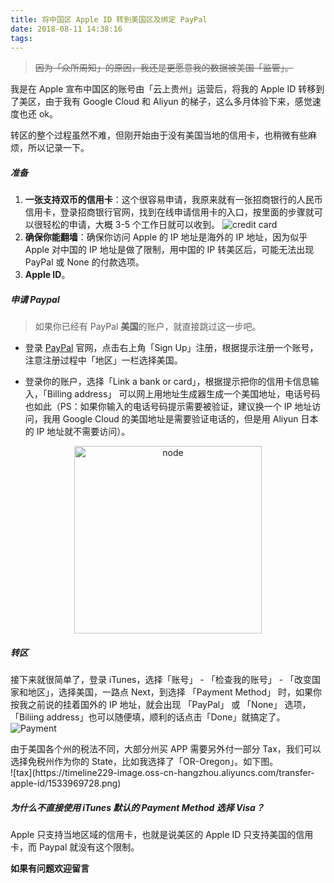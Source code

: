 ```yaml
---
title: 将中国区 Apple ID 转到美国区及绑定 PayPal
date: 2018-08-11 14:38:16
tags:
---
```


> ~~因为「众所周知」的原因，我还是更愿意我的数据被美国「监管」。~~

我是在 Apple 宣布中国区的账号由「云上贵州」运营后，将我的 Apple ID 转移到了美区，由于我有 Google Cloud 和 Aliyun 的梯子，这么多月体验下来，感觉速度也还 ok。

转区的整个过程虽然不难，但刚开始由于没有美国当地的信用卡，也稍微有些麻烦，所以记录一下。

<!--more-->
##### 准备
1. **一张支持双币的信用卡**：这个很容易申请，我原来就有一张招商银行的人民币信用卡，登录招商银行官网，找到在线申请信用卡的入口，按里面的步骤就可以很轻松的申请，大概 3-5 个工作日就可以收到。
    ![credit card](
https://timeline229-image.oss-cn-hangzhou.aliyuncs.com/transfer-apple-id/1533968994.png)
2. **确保你能翻墙**：确保你访问 Apple 的 IP 地址是海外的 IP 地址，因为似乎 Apple 对中国的 IP 地址是做了限制，用中国的 IP 转美区后，可能无法出现 PayPal 或 None 的付款选项。
3. **Apple ID**。

##### 申请 Paypal

 > 如果你已经有 PayPal **美国**的账户，就直接跳过这一步吧。
 
- 登录 [PayPal](https://www.paypal.com/us/home) 官网，点击右上角「Sign Up」注册，根据提示注册一个账号，注意注册过程中「地区」一栏选择美国。

- 登录你的账户，选择「Link a bank or card」，根据提示把你的信用卡信息输入，「Billing address」 可以网上用地址生成器生成一个美国地址，电话号码也如此（PS：如果你输入的电话号码提示需要被验证，建议换一个 IP 地址访问，我用 Google Cloud 的美国地址是需要验证电话的，但是用 Aliyun 日本的 IP 地址就不需要访问）。
<center>
<img src="https://timeline229-image.oss-cn-hangzhou.aliyuncs.com/transfer-apple-id/1533968982.png" width="300" title="node">
</center>


##### 转区
接下来就很简单了，登录 iTunes，选择「账号」 - 「检查我的账号」 - 「改变国家和地区」，选择美国，一路点 Next，到选择 「Payment Method」 时，如果你按我之前说的挂着国外的 IP 地址，就会出现 「PayPal」 或 「None」 选项，「Biliing address」也可以随便填，顺利的话点击「Done」就搞定了。
![Payment](https://timeline229-image.oss-cn-hangzhou.aliyuncs.com/transfer-apple-id/1533968988.png)

<div class="tip">
由于美国各个州的税法不同，大部分州买 APP 需要另外付一部分 Tax，我们可以选择免税州作为你的 State，比如我选择了「OR-Oregon」。如下图。
</div>
![tax](https://timeline229-image.oss-cn-hangzhou.aliyuncs.com/transfer-apple-id/1533969728.png)

##### 为什么不直接使用 iTunes 默认的 Payment Method 选择 Visa？

Apple 只支持当地区域的信用卡，也就是说美区的 Apple ID 只支持美国的信用卡，而 Paypal 就没有这个限制。

**如果有问题欢迎留言**